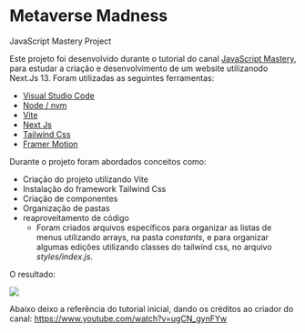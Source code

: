 # Metaverse Madness

JavaScript Mastery Project

Este projeto foi desenvolvido durante o tutorial do canal [JavaScript Mastery](https://www.youtube.com/@javascriptmastery/videos), para estudar a criação e desenvolvimento de um website utilizanodo Next.Js 13. Foram utilizadas as seguintes ferramentas:

* [Visual Studio Code](https://code.visualstudio.com/)
* [Node / nvm](https://github.com/nvm-sh/nvm)
* [Vite](https://vitejs.dev/)
* [Next Js](https://nextjs.org/)
* [Tailwind Css](https://tailwindcss.com/)
* [Framer Motion](https://www.framer.com/motion/)

Durante o projeto foram abordados conceitos como:

* Criação do projeto utilizando Vite
* Instalação do framework Tailwind Css
* Criação de componentes
* Organização de pastas
* reaproveitamento de código
    * Foram criados arquivos específicos para organizar as listas de menus utilizando arrays, na pasta *constants*, e para organizar algumas edições utilizando classes do tailwind css, no arquivo *styles/index.js*.

O resultado:

![](/public/metaversus_landingpage.png)


Abaixo deixo a referência do tutorial inicial, dando os créditos ao criador do canal:
<https://www.youtube.com/watch?v=ugCN_gynFYw>